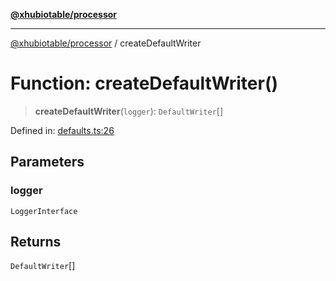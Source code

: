 [**@xhubiotable/processor**](../README.md)

***

[@xhubiotable/processor](../globals.md) / createDefaultWriter

# Function: createDefaultWriter()

> **createDefaultWriter**(`logger`): `DefaultWriter`[]

Defined in: [defaults.ts:26](https://github.com/xhubioTable/processor/blob/dd9cd7bf88ca5f4aa82c6b7600a42543cf46c289/src/defaults.ts#L26)

## Parameters

### logger

`LoggerInterface`

## Returns

`DefaultWriter`[]
